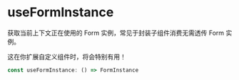 # useFormInstance

获取当前上下文正在使用的 Form 实例，常见于封装子组件消费无需透传 Form 实例。

这在你扩展自定义组件时，将会特别有用！

```ts
const useFormInstance: () => FormInstance
```